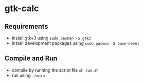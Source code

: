 # gtk-calc

## Requirements
* install gtk+3 using `sudo pacman -S gtk3`
* install development packages using `sudo pacman -S base-devel`

## Compile and Run
* compile by running the script file `sh run.sh`
* run using `./main`

